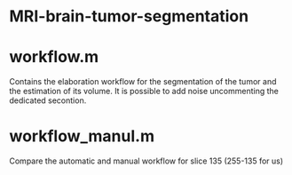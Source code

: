 # MRI-brain-tumor-segmentation

# workflow.m
Contains the elaboration workflow for the segmentation of the tumor and the
estimation of its volume. It is possible to add noise uncommenting the
dedicated secontion.

# workflow_manul.m
Compare the automatic and manual workflow for slice 135 (255-135 for us) 
